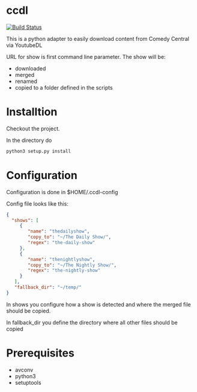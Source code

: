 # ccdl #

[![Build Status](https://travis-ci.org/xabgesagtx/ccdl.svg?branch=master)](https://travis-ci.org/xabgesagtx/ccdl)

This is a python adapter to easily download content from Comedy Central via YoutubeDL

URL for show is first command line parameter.
The show will be:
* downloaded
* merged
* renamed
* copied to a folder defined in the scripts

# Installtion

Checkout the project.

In the directory do
```bash
python3 setup.py install
```

# Configuration

Configuration is done in $HOME/.ccdl-config 

Config file looks like this:

```json
{
  "shows": [
     {
        "name": "thedailyshow",
        "copy_to": "~/The Daily Show/",
        "regex": "the-daily-show"
     },
     {
        "name": "thenightlyshow",
        "copy_to": "~/The Nightly Show/",
        "regex": "the-nightly-show"
     }
   ],
   "fallback_dir": "~/temp/"
}
```


In shows you configure how a show is detected and where the merged file should be copied.

In fallback_dir you define the directory where all other files should be copied


# Prerequisites

* avconv
* python3
* setuptools
